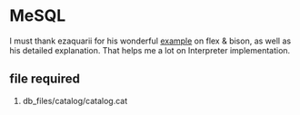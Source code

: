 # MeSQL

I must thank ezaquarii for his wonderful [example](https://github.com/ezaquarii/bison-flex-cpp-example) on flex & bison, as well as his detailed explanation. That helps me a lot on Interpreter implementation.

## file required

1. db_files/catalog/catalog.cat

